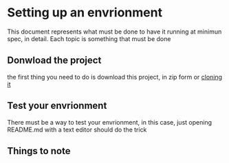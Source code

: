 # Setting up an envrionment

This document represents what must be done to have it running at minimun spec, in detail. Each topic is something that must be done

## Donwload the project

the first thing you need to do is download this project, in zip form or [cloning it](https://docs.github.com/pt/repositories/creating-and-managing-repositories/cloning-a-repository)

## Test your envrionment

There must be a way to test your envrionment, in this case, just opening README.md
with a text editor should do the trick

## Things to note
